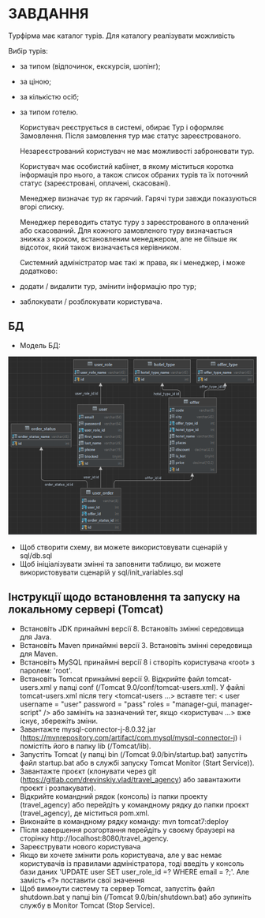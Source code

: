 # ЗАВДАННЯ

Турфірма має каталог турів. Для каталогу реалізувати можливість

Вибір турів:
- за типом (відпочинок, екскурсія, шопінг);
- за ціною;
- за кількістю осіб;
- за типом готелю.


  Користувач реєструється в системі, обирає Тур і оформляє Замовлення. Після замовлення
  тур має статус зареєстрованого.

  Незареєстрований користувач не має можливості забронювати тур.

  Користувач має особистий кабінет, в якому міститься коротка інформація про нього, а також
  список обраних турів та їх поточний статус (зареєстровані, оплачені, скасовані).

  Менеджер визначає тур як гарячий. Гарячі тури завжди показуються вгорі списку.

  Менеджер переводить статус туру з зареєстрованого в оплачений або скасований.
  Для кожного замовленого туру визначається знижка з кроком, встановленим менеджером, але не більше як
  відсоток, який також визначається керівником.

  Системний адміністратор має такі ж права, як і менеджер, і може додатково:
- додати / видалити тур, змінити інформацію про тур;
- заблокувати / розблокувати користувача.

## БД

- Модель БД:

![img.png](img.png)

- Щоб створити схему, ви можете використовувати сценарій у sql/db.sql
- Щоб ініціалізувати змінні та заповнити таблицю, ви можете використовувати сценарій у sql/init_variables.sql

## Інструкції щодо встановлення та запуску на локальному сервері (Tomcat)

- Встановіть JDK принаймні версії 8. Встановіть змінні середовища для Java.
- Встановіть Maven принаймні версії 3. Встановіть змінні середовища для Maven.
- Встановіть MySQL принаймні версії 8 і створіть користувача «root» з паролем: 'root'.
- Встановіть Tomcat принаймні версії 9. Відкрийте файл tomcat-users.xml у папці conf (/Tomcat 9.0/conf/tomcat-users.xml). У файлі tomcat-users.xml після тегу <tomcat-users ...> вставте тег: < user username = "user" password = "pass" roles = "manager-gui, manager-script" /> або замініть на зазначений тег, якщо <користувач ...> вже існує, збережіть зміни.
- Завантажте mysql-connector-j-8.0.32.jar (https://mvnrepository.com/artifact/com.mysql/mysql-connector-j) і помістіть його в папку lib (/Tomcat/lib).
- Запустіть Tomcat (у папці bin (/Tomcat 9.0/bin/startup.bat) запустіть файл startup.bat або в службі запуску Tomcat Monitor (Start Service)).
- Завантажте проєкт (клонувати через git (https://gitlab.com/drevinskiy.vlad/travel_agency) або завантажити проєкт і розпакувати).
- Відкрийте командний рядок (консоль) із папки проекту (travel_agency) або перейдіть у командному рядку до папки проєкт (travel_agency), де міститься pom.xml.
- Виконайте в командному рядку команду: mvn tomcat7:deploy
- Після завершення розгортання перейдіть у своєму браузері на сторінку http://localhost:8080/travel_agency.
- Зареєструвати нового користувача
- Якщо ви хочете змінити роль користувача, але у вас немає користувачів із правилами адміністратора, тоді введіть у консоль бази даних 'UPDATE user SET user_role_id =? WHERE email = ?;'. Але замість «?» поставити свої значення
- Щоб вимкнути систему та сервер Tomcat, запустіть файл shutdown.bat у папці bin (/Tomcat 9.0/bin/shutdown.bat) або зупиніть службу в Monitor Tomcat (Stop Service).